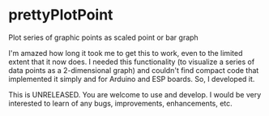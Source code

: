 # prettyPlotPoint
Plot series of graphic points as scaled point or bar graph

I'm amazed how long it took me to get this to work, even
to the limited extent that it now does.
I needed this functionality (to visualize a series of data points
as a 2-dimensional graph) and couldn't find compact code that
implemented it simply and for Arduino and ESP boards.
So, I developed it.

This is UNRELEASED. You are welcome to use and develop. I would be 
very  interested to learn of any bugs, improvements, enhancements, etc.
